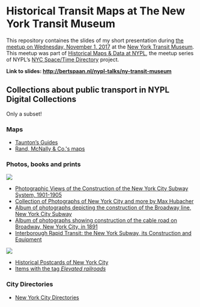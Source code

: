 # Historical Transit Maps at The New York Transit Museum

This repository containes the slides of my short presentation during [the meetup on Wednesday, November 1, 2017](https://www.meetup.com/historical-data-and-maps-at-nypl/events/244072360/) at the [New York Transit Museum](http://www.nytransitmuseum.org/). This meetup was part of [Historical Maps & Data at NYPL](https://www.meetup.com/historical-data-and-maps-at-nypl/), the meetup series of NYPL’s [NYC Space/Time Directory](http://spacetime.nypl.org) project.

__Link to slides: http://bertspaan.nl/nypl-talks/ny-transit-museum__

## Collections about public transport in NYPL Digital Collections

Only a subset!

### Maps

- [Taunton’s Guides](https://digitalcollections.nypl.org/search/index?utf8=%E2%9C%93&keywords=taunton%27s+guide)
- [Rand, McNally & Co.'s maps](https://digitalcollections.nypl.org/search/index?filters%5Btype%5D=cartographic&keywords=rand+mcnally)

### Photos, books and prints

![](http://bertspaan.nl/nypl-talks-assets/images/510d47e2-f20e-a3d9-e040-e00a18064a99.jpg)

- [Photographic Views of the Construction of the New York City Subway System, 1901-1905](https://digitalcollections.nypl.org/collections/photographic-views-of-the-construction-of-the-new-york-city-subway-system#/?tab=about)
- [Collection of Photographs of New York City and more by Max Hubacher](https://digitalcollections.nypl.org/collections/collection-of-photographs-of-new-york-city-new-york-state-and-more-by-max#/?tab=about
)
- [Album of photographs depicting the construction of the Broadway line, New York City Subway](http://digitalcollections.nypl.org/collections/album-of-photographs-depicting-the-construction-of-the-broadway-line-new-york#/?tab=about)
- [Album of photographs showing construction of the cable road on Broadway, New York City, in 1891](http://digitalcollections.nypl.org/collections/album-of-photographs-showing-construction-of-the-cable-road-on-broadway-new-york#/?tab=about)
- [Interborough Rapid Transit: the New York Subway, its Construction and Equipment](https://digitalcollections.nypl.org/collections/interborough-rapid-transit-the-new-york-subway-its-construction-and-equipment#/?tab=about
)

![](http://bertspaan.nl/nypl-talks-assets/images/510d47dc-9b49-a3d9-e040-e00a18064a99.jpg)

- [Historical Postcards of New York City](https://digitalcollections.nypl.org/collections/historical-postcards-of-new-york-city#/?tab=navigation&roots=83:0c984590-13d6-0135-276a-312f2294ae90)
- [Items with the tag _Elevated railroads_](https://digitalcollections.nypl.org/search/index?filters%5Btopic_mtxt_s%5D%5B%5D=Elevated%20railroads)

### City Directories

- [New York City Directories](https://digitalcollections.nypl.org/collections/new-york-city-directories#/?tab=about)

